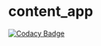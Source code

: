 # content_app

[![Codacy Badge](https://api.codacy.com/project/badge/Grade/f2f65c0c7d814a79b5c15378aaf0ca61)](https://app.codacy.com/manual/souless94/content_app?utm_source=github.com&utm_medium=referral&utm_content=souless94/content_app&utm_campaign=Badge_Grade_Dashboard)